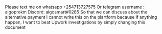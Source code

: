 Please text me on whatsapp +254713727575
Or telegram username : algoprokm
Discord: algosmart#0285
So that we can discuss about the alternative payment
I cannot write this on the plartform because if anything happen, I want to beat Upwork investigations by simply changing this document
